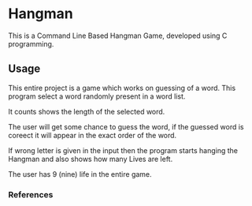 # Hangman

This is a Command Line Based Hangman Game, developed using C programming.

## Usage 

This entire project is a game which works on guessing of a word. This program select a word randomly present in a word list.

It counts shows the length of the selected word.

The user will get some chance to guess the word, if the guessed word is coreect it will appear in the exact order of the word.

If wrong letter is given in the input then the program starts hanging the Hangman and also shows how many Lives are left.

The user has 9 (nine) life in the entire game.


### References ###

